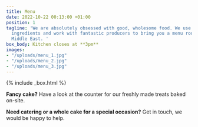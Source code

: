 ```yaml
---
title: Menu
date: 2022-10-22 00:13:00 +01:00
position: 1
tagline: 'We are absolutely obsessed with good, wholesome food. We use the freshest
  ingredients and work with fantastic producers to bring you a menu rooted in the
  Middle East. '
box_body: Kitchen closes at **3pm**
images:
- "/uploads/menu_1.jpg"
- "/uploads/menu_2.jpg"
- "/uploads/menu_3.jpg"
---
```


{% include _box.html %}

**Fancy cake?** Have a look at the counter for our freshly made treats baked on-site.

**Need catering or a whole cake for a special occasion?** Get in touch, we would be happy to help. 